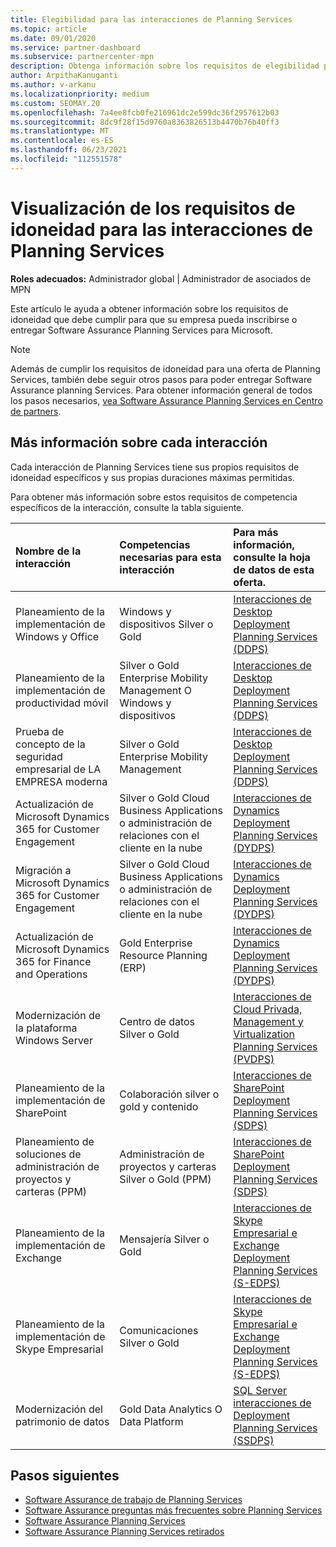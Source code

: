 ```yaml
---
title: Elegibilidad para las interacciones de Planning Services
ms.topic: article
ms.date: 09/01/2020
ms.service: partner-dashboard
ms.subservice: partnercenter-mpn
description: Obtenga información sobre los requisitos de elegibilidad para cada Software Assurance planning Services que una empresa quiera ofrecer a los clientes empresariales.
author: ArpithaKanuganti
ms.author: v-arkanu
ms.localizationpriority: medium
ms.custom: SEOMAY.20
ms.openlocfilehash: 7a4ee8fcb0fe216961dc2e599dc36f2957612b03
ms.sourcegitcommit: 8dc9f28f15d9760a8363826513b4470b76b40ff3
ms.translationtype: MT
ms.contentlocale: es-ES
ms.lasthandoff: 06/23/2021
ms.locfileid: "112551578"
---
```

# <a name="view-eligibility-requirements-for-planning-services-engagements"></a>Visualización de los requisitos de idoneidad para las interacciones de Planning Services

**Roles adecuados:** Administrador global | Administrador de asociados de MPN

Este artículo le ayuda a obtener información sobre los requisitos de idoneidad que debe cumplir para que su empresa pueda inscribirse o entregar Software Assurance Planning Services para Microsoft.

>[!NOTE]
> Además de cumplir los requisitos de idoneidad para una oferta de Planning Services, también debe seguir otros pasos para poder entregar Software Assurance planning Services. Para obtener información general de todos los pasos necesarios, [vea Software Assurance Planning Services en Centro de partners](software-assurance-dps.md).

## <a name="learn-more-about-each-engagement"></a>Más información sobre cada interacción

Cada interacción de Planning Services tiene sus propios requisitos de idoneidad específicos y sus propias duraciones máximas permitidas.

Para obtener más información sobre estos requisitos de competencia específicos de la interacción, consulte la tabla siguiente.

| Nombre de la interacción | Competencias necesarias para esta interacción | Para más información, consulte la hoja de datos de esta oferta. |
|:--- |:--- |:--- |
| Planeamiento de la implementación de Windows y Office  | Windows y dispositivos Silver o Gold  |  [Interacciones de Desktop Deployment Planning Services (DDPS)](https://go.microsoft.com/fwlink/?linkid=2116072)
| Planeamiento de la implementación de productividad móvil  | Silver o Gold Enterprise Mobility Management O Windows y dispositivos  | [Interacciones de Desktop Deployment Planning Services (DDPS)](https://go.microsoft.com/fwlink/?linkid=2116072) |  
| Prueba de concepto de la seguridad empresarial de LA EMPRESA moderna |  Silver o Gold Enterprise Mobility Management  | [Interacciones de Desktop Deployment Planning Services (DDPS)](https://go.microsoft.com/fwlink/?linkid=2116072) |  
| Actualización de Microsoft Dynamics 365 for Customer Engagement  | Silver o Gold Cloud Business Applications o administración de relaciones con el cliente en la nube  | [Interacciones de Dynamics Deployment Planning Services (DYDPS)](https://go.microsoft.com/fwlink/?linkid=2116073)
| Migración a Microsoft Dynamics 365 for Customer Engagement  | Silver o Gold Cloud Business Applications o administración de relaciones con el cliente en la nube  | [Interacciones de Dynamics Deployment Planning Services (DYDPS)](https://go.microsoft.com/fwlink/?linkid=2116073)
| Actualización de Microsoft Dynamics 365 for Finance and Operations  | Gold Enterprise Resource Planning (ERP)  | [Interacciones de Dynamics Deployment Planning Services (DYDPS)](https://go.microsoft.com/fwlink/?linkid=2116073)  |
| Modernización de la plataforma Windows Server | Centro de datos Silver o Gold | [Interacciones de Cloud Privada, Management y Virtualization Planning Services (PVDPS)](https://go.microsoft.com/fwlink/?linkid=2115982) |
| Planeamiento de la implementación de SharePoint  | Colaboración silver o gold y contenido  | [Interacciones de SharePoint Deployment Planning Services (SDPS)](https://go.microsoft.com/fwlink/?linkid=2116074)  |
| Planeamiento de soluciones de administración de proyectos y carteras (PPM)  | Administración de proyectos y carteras Silver o Gold (PPM)  | [Interacciones de SharePoint Deployment Planning Services (SDPS)](https://go.microsoft.com/fwlink/?linkid=2116074)  |
| Planeamiento de la implementación de Exchange  | Mensajería Silver o Gold  | [Interacciones de Skype Empresarial e Exchange Deployment Planning Services (S-EDPS)](https://go.microsoft.com/fwlink/?linkid=2116075)  |
Planeamiento de la implementación de Skype Empresarial  | Comunicaciones Silver o Gold  | [Interacciones de Skype Empresarial e Exchange Deployment Planning Services (S-EDPS)](https://go.microsoft.com/fwlink/?linkid=2116075)  |
| Modernización del patrimonio de datos  | Gold Data Analytics O Data Platform  | [SQL Server interacciones de Deployment Planning Services (SSDPS)](https://go.microsoft.com/fwlink/?linkid=2116076)  |

## <a name="next-steps"></a>Pasos siguientes

- [Software Assurance de trabajo de Planning Services](https://go.microsoft.com/fwlink/?linkid=2115983)
- [Software Assurance preguntas más frecuentes sobre Planning Services](https://go.microsoft.com/fwlink/?linkid=2116077)
- [Software Assurance Planning Services](https://go.microsoft.com/fwlink/?linkid=2115984)
- [Software Assurance Planning Services retirados](https://query.prod.cms.rt.microsoft.com/cms/api/am/binary/RE4sln9)
